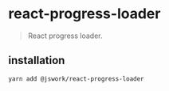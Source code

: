# react-progress-loader
> React progress loader.

## installation
```shell
yarn add @jswork/react-progress-loader
```
